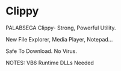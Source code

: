 # Clippy
PALABSEGA Clippy- Strong, Powerful Utility.

New File Explorer, Media Player, Notepad...

Safe To Download. No Virus.

NOTES: VB6 Runtime DLLs Needed
